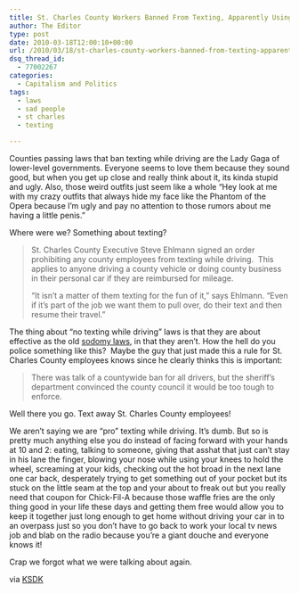```yaml
---
title: St. Charles County Workers Banned From Texting, Apparently Using Honor System
author: The Editor
type: post
date: 2010-03-18T12:00:10+00:00
url: /2010/03/18/st-charles-county-workers-banned-from-texting-apparently-using-honor-system/
dsq_thread_id:
  - 77002267
categories:
  - Capitalism and Politics
tags:
  - laws
  - sad people
  - st charles
  - texting

---
```

[<img class="alignright size-full wp-image-1191" title="iphone_text" src="http://punchingkitty.com/wp-content/uploads/2009/07/iphone_text.jpg?filter=resize&w=250" alt="" srcset="http://media.punchingkitty.com/wordpress/2009/07/iphone_text.jpg 375w, http://media.punchingkitty.com/wordpress/2009/07/iphone_text-281x300.jpg 281w" sizes="(max-width: 375px) 100vw, 375px" />][1]Counties passing laws that ban texting while driving are the Lady Gaga of lower-level governments. Everyone seems to love them because they sound good, but when you get up close and really think about it, its kinda stupid and ugly. Also, those weird outfits just seem like a whole &#8220;Hey look at me with my crazy outfits that always hide my face like the Phantom of the Opera because I&#8217;m ugly and pay no attention to those rumors about me having a little penis.&#8221;

Where were we? Something about texting?

> St. Charles County Executive Steve Ehlmann signed an order prohibiting any county employees from texting while driving.  This applies to anyone driving a county vehicle or doing county business in their personal car if they are reimbursed for mileage.
> 
> &#8220;It isn&#8217;t a matter of them texting for the fun of it,&#8221; says Ehlmann. &#8220;Even if it&#8217;s part of the job we want them to pull over, do their text and then resume their travel.&#8221;

The thing about &#8220;no texting while driving&#8221; laws is that they are about effective as the old <a href="http://en.wikipedia.org/wiki/Sodomy_law#State_laws_at_time_of_2003_Supreme_Court_decision" target="_blank">sodomy laws</a>, in that they aren&#8217;t. How the hell do you police something like this?  Maybe the guy that just made this a rule for St. Charles County employees knows since he clearly thinks this is important:

> There was talk of a countywide ban for all drivers, but the sheriff&#8217;s department convinced the county council it would be too tough to enforce.

Well there you go. Text away St. Charles County employees!

We aren&#8217;t saying we are &#8220;pro&#8221; texting while driving. It&#8217;s dumb. But so is pretty much anything else you do instead of facing forward with your hands at 10 and 2: eating, talking to someone, giving that asshat that just can&#8217;t stay in his lane the finger, blowing your nose while using your knees to hold the wheel, screaming at your kids, checking out the hot broad in the next lane one car back, desperately trying to get something out of your pocket but its stuck on the little seam at the top and your about to freak out but you really need that coupon for Chick-Fil-A because those waffle fries are the only thing good in your life these days and getting them free would allow you to keep it together just long enough to get home without driving your car in to an overpass just so you don&#8217;t have to go back to work your local tv news job and blab on the radio because you&#8217;re a giant douche and everyone knows it!

Crap we forgot what we were talking about again.

via <a href="http://www.ksdk.com/news/local/story.aspx?storyid=198210&catid=3" target="_blank">KSDK</a>

 [1]: http://punchingkitty.com/wp-content/uploads/2009/07/iphone_text.jpg